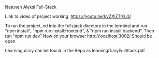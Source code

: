 Natunen Aleksi Full-Stack

Link to video of project working: https://youtu.be/kvZXIZTrGJU

To run the project, cd into the fullstack directory in the terminal and run "npm install", "npm run install:frontend", & "npm run install:backend". Then run "npm run dev"
Now on your browser http://localhost:3002/  Should be open

Learning diary can be found in the Repo as learningDiaryFullStack.pdf

